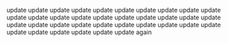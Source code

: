 
update
update
update
update
update
update
update
update
update
update
update
update
update
update
update
update
update
update
update 
update
update
update
update
update
update
update
update
update
update
update
update
update
update
update
update
update again
